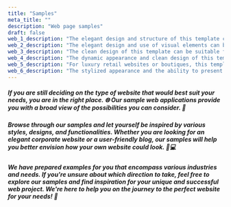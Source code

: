 ```yaml
---
title: "Samples"
meta_title: ""
description: "Web page samples"
draft: false
web_1_description: "The elegant design and structure of this template can be appealing to design studios or creative agencies."
web_2_description: "The elegant design and use of visual elements can be appealing for restaurant or café websites with a timeless look."
web_3_description: "The clean design of this template can be suitable for websites in the automotive industry, especially for car showrooms or auto services with an emphasis on quality."
web_4_description: "The dynamic appearance and clean design of this template can be appealing to creative agencies and design studios."
web_5_description: "For luxury retail websites or boutiques, this template can be ideal due to its elegant appearance."
web_6_description: "The stylized appearance and the ability to present visual content can be ideal for fashion boutique websites or online stores."
---
```


##### If you are still deciding on the type of website that would best suit your needs, you are in the right place. 🌐 Our sample web applications provide you with a broad view of the possibilities you can consider. 🚀

##### Browse through our samples and let yourself be inspired by various styles, designs, and functionalities. Whether you are looking for an elegant corporate website or a user-friendly blog, our samples will help you better envision how your own website could look. 🎨💻

##### We have prepared examples for you that encompass various industries and needs. If you're unsure about which direction to take, feel free to explore our samples and find inspiration for your unique and successful web project. We're here to help you on the journey to the perfect website for your needs! 🌟
